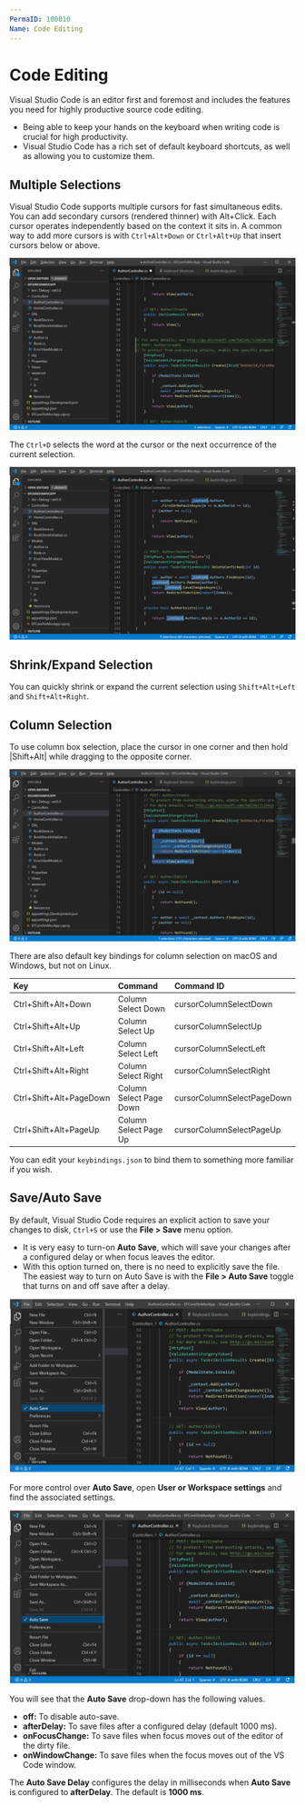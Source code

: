 ```yaml
---
PermaID: 100010
Name: Code Editing
---
```


# Code Editing

Visual Studio Code is an editor first and foremost and includes the features you need for highly productive source code editing. 

 - Being able to keep your hands on the keyboard when writing code is crucial for high productivity. 
 - Visual Studio Code has a rich set of default keyboard shortcuts, as well as allowing you to customize them.

## Multiple Selections

Visual Studio Code supports multiple cursors for fast simultaneous edits. You can add secondary cursors (rendered thinner) with Alt+Click. Each cursor operates independently based on the context it sits in. A common way to add more cursors is with `Ctrl+Alt+Down` or `Ctrl+Alt+Up` that insert cursors below or above.

<img src="images/code-editing-1.png">

The `Ctrl+D` selects the word at the cursor or the next occurrence of the current selection.

<img src="images/code-editing-2.png">

## Shrink/Expand Selection

You can quickly shrink or expand the current selection using `Shift+Alt+Left` and `Shift+Alt+Right`.

## Column Selection

To use column box selection, place the cursor in one corner and then hold |Shift+Alt| while dragging to the opposite corner.

<img src="images/code-editing-3.png">

There are also default key bindings for column selection on macOS and Windows, but not on Linux.

| Key                     | Command                           | Command ID                   |
|:------------------------|:----------------------------------|:-----------------------------|
|Ctrl+Shift+Alt+Down      | Column Select Down                | cursorColumnSelectDown       |
|Ctrl+Shift+Alt+Up        | Column Select Up                  | cursorColumnSelectUp         |
|Ctrl+Shift+Alt+Left      | Column Select Left                | cursorColumnSelectLeft       |
|Ctrl+Shift+Alt+Right     | Column Select Right               | cursorColumnSelectRight      |
|Ctrl+Shift+Alt+PageDown  | Column Select Page Down           | cursorColumnSelectPageDown   |
|Ctrl+Shift+Alt+PageUp    | Column Select Page Up             | cursorColumnSelectPageUp     |

You can edit your `keybindings.json` to bind them to something more familiar if you wish.

## Save/Auto Save

By default, Visual Studio Code requires an explicit action to save your changes to disk, `Ctrl+S` or use the **File > Save** menu option.

 - It is very easy to turn-on **Auto Save**, which will save your changes after a configured delay or when focus leaves the editor. 
 - With this option turned on, there is no need to explicitly save the file. The easiest way to turn on Auto Save is with the **File > Auto Save** toggle that turns on and off save after a delay.

<img src="images/code-editing-4.png">

For more control over **Auto Save**, open **User or Workspace settings** and find the associated settings. 

<img src="images/code-editing-4.png">

You will see that the **Auto Save** drop-down has the following values.

 - **off:** To disable auto-save.
 - **afterDelay:** To save files after a configured delay (default 1000 ms).
 - **onFocusChange:** To save files when focus moves out of the editor of the dirty file.
 - **onWindowChange:** To save files when the focus moves out of the VS Code window.

The **Auto Save Delay** configures the delay in milliseconds when **Auto Save** is configured to **afterDelay**. The default is **1000 ms**.
